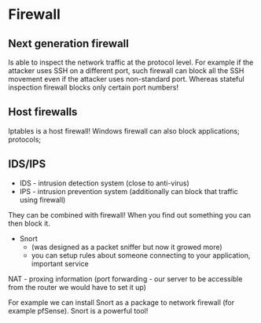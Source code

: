 # Firewall

## Next generation firewall
Is able to inspect the network traffic at the protocol level. For example if the attacker uses SSH on a different port, such firewall can block all the SSH movement even if the attacker uses non-standard port. Whereas stateful inspection firewall blocks only certain port numbers!

## Host firewalls
Iptables is a host firewall! Windows firewall can also block applications; protocols;

## IDS/IPS
- IDS - intrusion detection system (close to anti-virus)
- IPS - intrusion prevention system (additionally can block that traffic using firewall)
  
They can be combined with firewall! When you find out something you can then block it.
- Snort 
  - (was designed as a packet sniffer but now it growed more)
  - you can setup rules about someone connecting to your application, important service

NAT - proxing information (port forwarding - our server to be accessible from the router we would have to set it up)

For example we can install Snort as a package to network firewall (for example pfSense).  Snort is a powerful tool!

